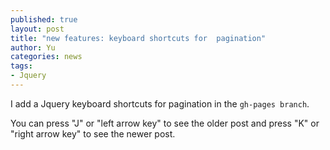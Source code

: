 ```yaml
---
published: true
layout: post
title: "new features: keyboard shortcuts for  pagination"
author: Yu
categories: news
tags:
- Jquery
---
```


I add a Jquery keyboard shortcuts for pagination in the `gh-pages branch`.

You can press "J" or "left arrow key" to see the older post and press "K" or "right arrow key" to see the newer post.
